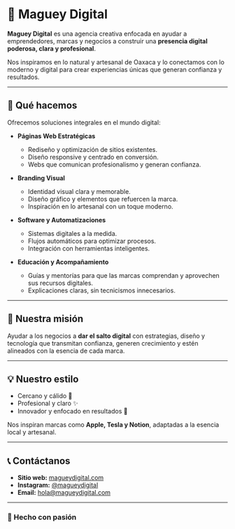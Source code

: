 # 🌵 Maguey Digital

**Maguey Digital** es una agencia creativa enfocada en ayudar a emprendedores, marcas y negocios a construir una **presencia digital poderosa, clara y profesional**.  

Nos inspiramos en lo natural y artesanal de Oaxaca y lo conectamos con lo moderno y digital para crear experiencias únicas que generan confianza y resultados.

---

## 🚀 Qué hacemos

Ofrecemos soluciones integrales en el mundo digital:

- **Páginas Web Estratégicas**
  - Rediseño y optimización de sitios existentes.
  - Diseño responsive y centrado en conversión.
  - Webs que comunican profesionalismo y generan confianza.

- **Branding Visual**
  - Identidad visual clara y memorable.
  - Diseño gráfico y elementos que refuercen la marca.
  - Inspiración en lo artesanal con un toque moderno.

- **Software y Automatizaciones**
  - Sistemas digitales a la medida.
  - Flujos automáticos para optimizar procesos.
  - Integración con herramientas inteligentes.

- **Educación y Acompañamiento**
  - Guías y mentorías para que las marcas comprendan y aprovechen sus recursos digitales.
  - Explicaciones claras, sin tecnicismos innecesarios.

---

## 🎯 Nuestra misión

Ayudar a los negocios a **dar el salto digital** con estrategias, diseño y tecnología que transmitan confianza, generen crecimiento y estén alineados con la esencia de cada marca.

---

## 💡 Nuestro estilo

- Cercano y cálido 🌿  
- Profesional y claro ✨  
- Innovador y enfocado en resultados 🚀  

Nos inspiran marcas como **Apple, Tesla y Notion**, adaptadas a la esencia local y artesanal.

---

## 📞 Contáctanos

- **Sitio web:** [magueydigital.com](https://magueydigital.com)
- **Instagram:** [@magueydigital](https://instagram.com/magueydigital)  
- **Email:** hola@magueydigital.com  

---

### 🤝 Hecho con pasión
